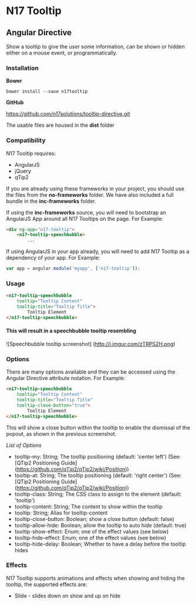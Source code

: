 # N17 Tooltip

## Angular Directive

Show a tooltip to give the user some information, can be shown or hidden either on a mouse event, or programmatically.

### Installation

**Bower**

`bower install --save n17tooltip`

**GitHub**

https://github.com/n17solutions/tooltip-directive.git

The usable files are housed in the **dist** folder

### Compatibility

N17 Tooltip requires:
* AngularJS
* jQuery
* qTip2

If you are already using these frameworks in your project, you should use the files from the **no-frameworks** folder. We have also included a full bundle in the **inc-frameworks** folder. 

If using the **inc-frameworks** source, you will need to bootstrap an AngularJS App around all N17 Tooltips on the page. For Example:

```html
<div ng-app="n17-tooltip">
	<n17-tooltip-speechbubble>
		...
```

If using AngularJS in your app already, you will need to add N17 Tooltip as a dependency of your app. For Example:
```javascript
var app = angular.module('myapp', ['n17-tooltip']);
```

### Usage

```html
<n17-tooltip-speechbubble 
	tooltip="Tooltip Content" 
	tooltip-title="Tooltip Title">
		Tooltip Element
</n17-tooltip-speechbubble>
```

#### This will result in a speechbubble tooltip resembling
![Speechbubble tooltip screenshot]
(http://i.imgur.com/zTRPS2H.png)

### Options

There are many options available and they can be accessed using the Angular Directive attribute notation.
For Example:

```html
<n17-tooltip-speechbubble
	tooltip="Tooltip Content"
	tooltip-title="Tooltip Title"
	tooltip-close-button="true">
		Tooltip Element
</n17-tooltip-speechbubble>
```

This will show a close button within the tooltip to enable the dismissal of the popout, as shown in the previous screenshot.

*List of Options*
* tooltip-my:			String; The tooltip positioning (default: 'center left') (See: [QTip2 Positioning Guide] (https://github.com/qTip2/qTip2/wiki/Position))
* tooltip-at: 			String; The tooltip positioning (default: 'right center') (See: [QTip2 Positioning Guide] (https://github.com/qTip2/qTip2/wiki/Position))
* tooltip-class:		String; The CSS class to assign to the element (default: 'tooltip')
* tooltip-content:		String; The content to show within the tooltip
* tooltip:				String; Alias for tooltip-content
* tooltip-close-button:	Boolean; show a close button (default: false)
* tooltip-allow-hide:	Boolean; allow the tooltip to auto hide (default: true)
* tooltip-show-effect:	Enum; one of the effect values (see below)
* tooltip-hide-effect:	Enum; one of the effect values (see below)
* tooltip-hide-delay:	Boolean; Whether to have a delay before the tooltip hides

### Effects
N17 Tooltip supports animations and effects when showing and hiding the tooltip, the supported effects are:
* Slide - slides down on show and up on hide